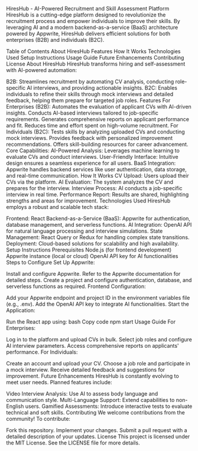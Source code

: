 HiresHub - AI-Powered Recruitment and Skill Assessment Platform
HiresHub is a cutting-edge platform designed to revolutionize the recruitment process and empower individuals to improve their skills. By leveraging AI and a modern backend-as-a-service (BaaS) architecture powered by Appwrite, HiresHub delivers efficient solutions for both enterprises (B2B) and individuals (B2C).

Table of Contents
About HiresHub
Features
How It Works
Technologies Used
Setup Instructions
Usage Guide
Future Enhancements
Contributing
License
About HiresHub
HiresHub transforms hiring and self-assessment with AI-powered automation:

B2B: Streamlines recruitment by automating CV analysis, conducting role-specific AI interviews, and providing actionable insights.
B2C: Enables individuals to refine their skills through mock interviews and detailed feedback, helping them prepare for targeted job roles.
Features
For Enterprises (B2B):
Automates the evaluation of applicant CVs with AI-driven insights.
Conducts AI-based interviews tailored to job-specific requirements.
Generates comprehensive reports on applicant performance and fit.
Reduces time and effort spent on high-volume recruitment.
For Individuals (B2C):
Tests skills by analyzing uploaded CVs and conducting mock interviews.
Provides feedback with personalized improvement recommendations.
Offers skill-building resources for career advancement.
Core Capabilities:
AI-Powered Analysis: Leverages machine learning to evaluate CVs and conduct interviews.
User-Friendly Interface: Intuitive design ensures a seamless experience for all users.
BaaS Integration: Appwrite handles backend services like user authentication, data storage, and real-time communication.
How It Works
CV Upload: Users upload their CVs via the platform.
AI Evaluation: The system analyzes the CV and prepares for the interview.
Interview Process: AI conducts a job-specific interview in real time.
Performance Report: Results are shared, highlighting strengths and areas for improvement.
Technologies Used
HiresHub employs a robust and scalable tech stack:

Frontend: React
Backend-as-a-Service (BaaS): Appwrite for authentication, database management, and serverless functions.
AI Integration: OpenAI API for natural language processing and interview simulations.
State Management: React Query or Redux for handling complex state transitions.
Deployment: Cloud-based solutions for scalability and high availability.
Setup Instructions
Prerequisites
Node.js (for frontend development)
Appwrite instance (local or cloud)
OpenAI API key for AI functionalities
Steps to Configure
Set Up Appwrite:

Install and configure Appwrite. Refer to the Appwrite documentation for detailed steps.
Create a project and configure authentication, database, and serverless functions as required.
Frontend Configuration:

Add your Appwrite endpoint and project ID in the environment variables file (e.g., .env).
Add the OpenAI API key to integrate AI functionalities.
Start the Application:

Run the React app using:
bash
Copy code
npm start
Usage Guide
For Enterprises:

Log in to the platform and upload CVs in bulk.
Select job roles and configure AI interview parameters.
Access comprehensive reports on applicants' performance.
For Individuals:

Create an account and upload your CV.
Choose a job role and participate in a mock interview.
Receive detailed feedback and suggestions for improvement.
Future Enhancements
HiresHub is constantly evolving to meet user needs. Planned features include:

Video Interview Analysis: Use AI to assess body language and communication style.
Multi-Language Support: Extend capabilities to non-English users.
Gamified Assessments: Introduce interactive tests to evaluate technical and soft skills.
Contributing
We welcome contributions from the community! To contribute:

Fork this repository.
Implement your changes.
Submit a pull request with a detailed description of your updates.
License
This project is licensed under the MIT License. See the LICENSE file for more details.


